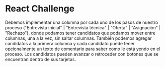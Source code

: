 # React Challenge

Debemos implementar una columna por cada uno de los pasos de nuestro proceso ("Entrevista inicial" | "Entrevista técnica" | "Oferta" | "Asignación" | "Rechazo"), donde podamos tener candidatos que podamos mover entre columnas, una a la vez, sin saltar columnas. También podemos agregar candidatos a la primera columna y cada candidato puede tener opcionalmente un texto de comentario para saber como le está yendo en el proceso. Los candidatos pueden avanzar o retroceder con botones que se encuentran dentro de sus tarjetas.